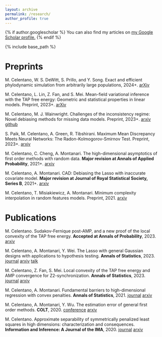 ```yaml
---
layout: archive
permalink: /research/
author_profile: true
---
```


{% if author.googlescholar %}
  You can also find my articles on <u><a href="{{author.googlescholar}}">my Google Scholar profile</a>.</u>
{% endif %}

{% include base_path %}

# Preprints

M. Celentano, W. S. DeWitt, S. Prillo, and Y. Song. Exact and efficient phylodynamic simulation from arbitrarily large populations, 2024+. [arXiv](https://arxiv.org/abs/2402.17153)

M. Celentano, L. Lin, Z. Fan, and S. Mei.
Mean-field variational inference with the TAP free energy: Geometric and statistical properties in linear models. Preprint, 2023+. [arXiv](https://arxiv.org/abs/2311.08442)

M. Celentano, M. J. Wainwright. Challenges of the inconsistency regime: Novel debiasing methods for missing data models. Preprint, 2023+. [arxiv](https://arxiv.org/abs/2309.01362) [github](https://github.com/mcelentano/Debiasing_for_missing_data)

S. Paik, M. Celentano, A. Green, R. Tibshirani. Maximum Mean Discrepancy Meets Neural Networks: The Radon-Kolmogorov-Smirnov Test. Preprint, 2023+. [arxiv](https://arxiv.org/abs/2309.02422)

M. Celentano, C. Cheng, A. Montanari. The high-dimensional asymptotics of first order methods with random data. **Major revision at Annals of Applied Probability**, 2021+. [arxiv](https://arxiv.org/abs/2112.07572)

M. Celentano, A. Montanari. CAD: Debiasing the Lasso with inaccurate covariate model. **Major revision at Journal of Royal Statistical Society, Series B**, 2021+. [arxiv](https://arxiv.org/abs/2107.14172)

M. Celentano, T. Misiakiewicz, A. Montanari. Minimum complexity interpolation in random features models. Preprint, 2021. [arxiv](https://arxiv.org/abs/2103.15996) 

# Publications

M. Celentano. Sudakov-Fernique post-AMP, and a new proof of the local convexity of the TAP free energy. **Accepted at Annals of Probability**, 2023. [arxiv](https://arxiv.org/abs/2208.09550)

M. Celentano, A. Montanari, Y. Wei. The Lasso with general Gaussian designs with applications to hypothesis testing. **Annals of Statistics**, 2023. [journal](https://projecteuclid.org/journals/annals-of-statistics/volume-51/issue-5/The-Lasso-with-general-Gaussian-designs-with-applications-to-hypothesis/10.1214/23-AOS2327.short) [arxiv](https://arxiv.org/abs/2007.13716) [talk](https://drive.google.com/file/d/1l2yFo5ZIAcNpS_s8t2AXg-1Rz-RAa7fo/view)

M. Celentano, Z. Fan, S. Mei. Local convexity of the TAP free energy and AMP convergence for Z2-synchronization. **Annals of Statistics**, 2023. [journal](https://projecteuclid.org/journals/annals-of-statistics/volume-51/issue-2/Local-convexity-of-the-TAP-free-energy-and-AMP-convergence/10.1214/23-AOS2257.short) [arxiv](https://arxiv.org/abs/2106.11428)

M. Celentano, A. Montanari. Fundamental barriers to high-dimensional regression with convex penalties. **Annals of Statistics**, 2021. [journal](https://projecteuclid.org/journals/annals-of-statistics/volume-50/issue-1/Fundamental-barriers-to-high-dimensional-regression-with-convex-penalties/10.1214/21-AOS2100.full) [arxiv](https://arxiv.org/abs/1903.10603)

M. Celentano, A. Montanari, Y. Wu. The estimation error of general first order methods. **COLT**, 2020. [conference](https://proceedings.mlr.press/v125/celentano20a) [arxiv](https://arxiv.org/abs/2002.12903)

M. Celentano. Approximate separability of symmetrically penalized least squares in high dimensions: characterization and consequences. **Information and Inference: A Journal of the IMA**, 2020. [journal](https://academic.oup.com/imaiai/article/10/3/1105/6103239) [arxiv](https://arxiv.org/abs/1906.10319) 